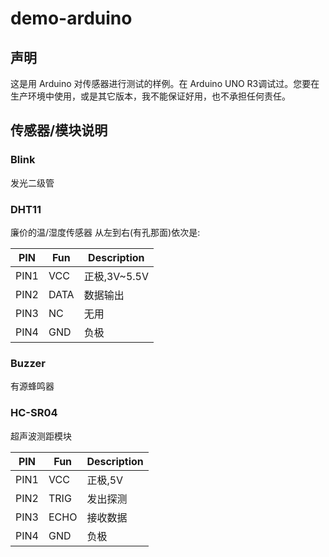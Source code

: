 # demo-arduino
## 声明
这是用 Arduino 对传感器进行测试的样例。在 Arduino UNO R3调试过。您要在生产环境中使用，或是其它版本，我不能保证好用，也不承担任何责任。
## 传感器/模块说明
### Blink
发光二级管

### DHT11
廉价的温/湿度传感器
从左到右(有孔那面)依次是:

PIN|Fun|Description
---|---|---------
PIN1|VCC|正极,3V~5.5V
PIN2|DATA|数据输出
PIN3|NC|无用
PIN4|GND|负极

### Buzzer
有源蜂鸣器

### HC-SR04
超声波测距模块

PIN|Fun|Description
---|---|---------
PIN1|VCC|正极,5V
PIN2|TRIG|发出探测
PIN3|ECHO|接收数据
PIN4|GND|负极
